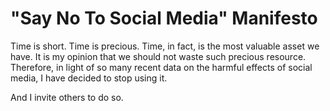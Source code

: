 # "Say No To Social Media" Manifesto

Time is short. Time is precious. Time, in fact, is the most valuable asset we have. It is my opinion that we should not waste such precious resource. Therefore, in light of so many recent data on the harmful effects of social media, I have decided to stop using it. 

And I invite others to do so.
